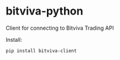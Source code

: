 # bitviva-python
Client for connecting to Bitviva Trading API

Install: 
```
pip install bitviva-client
```


